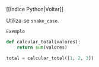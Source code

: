 [[Índice Python|Voltar]]

Utiliza-se `snake_case`.

`Exemplo`
```Python
def calcular_total(valores):
    return sum(valores)

total = calcular_total([1, 2, 3])
```
